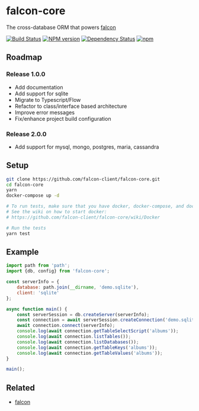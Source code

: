 falcon-core
===========
The cross-database ORM that powers [falcon](https://github.com/falcon-client/falcon)

[![Build Status](https://travis-ci.org/falcon-client/falcon-core.svg?branch=master&maxAge=2592)](https://travis-ci.org/falcon-client/falcon-core)
[![NPM version](https://badge.fury.io/js/falcon-core.svg?maxAge=2592)](http://badge.fury.io/js/falcon-core)
[![Dependency Status](https://img.shields.io/david/falcon-client/falcon-core.svg?maxAge=2592)](https://david-dm.org/falcon-client/falcon-core)
[![npm](https://img.shields.io/npm/dm/falcon-core.svg?maxAge=2592)](https://npm-stat.com/charts.html?package=falcon-core)

## Roadmap
### Release 1.0.0
  * Add documentation
  * Add support for sqlite
  * Migrate to Typescript/Flow
  * Refactor to class/interface based architecture
  * Improve error messages
  * Fix/enhance project build configuration
### Release 2.0.0
  * Add support for mysql, mongo, postgres, maria, cassandra

## Setup
```bash
git clone https://github.com/falcon-client/falcon-core.git
cd falcon-core
yarn
docker-compose up -d

# To run tests, make sure that you have docker, docker-compose, and docker-machine
# See the wiki on how to start docker:
# https://github.com/falcon-client/falcon-core/wiki/Docker

# Run the tests
yarn test
```

## Example
```js
import path from 'path';
import {db, config} from 'falcon-core';

const serverInfo = {
    database: path.join(__dirname, 'demo.sqlite'),
    client: 'sqlite'
};

async function main() {
    const serverSession = db.createServer(serverInfo);
    const connection = await serverSession.createConnection('demo.sqlite');
    await connection.connect(serverInfo);
    console.log(await connection.getTableSelectScript('albums'));
    console.log(await connection.listTables());
    console.log(await connection.listDatabases());
    console.log(await connection.getTableKeys('albums'));
    console.log(await connection.getTableValues('albums'));
}

main();
```

## Related
* [falcon](https://github.com/falcon-client/falcon)
